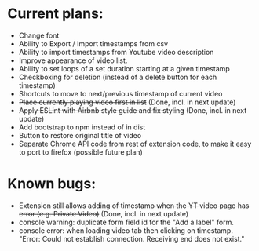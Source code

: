 # Current plans:
- Change font
- Ability to Export / Import timestamps from csv
- Ability to import timestamps from Youtube video description
- Improve appearance of video list.
- Ability to set loops of a set duration starting at a given timestamp
- Checkboxing for deletion (instead of a delete button for each timestamp)
- Shortcuts to move to next/previous timestamp of current video
- ~~Place currently playing video first in list~~ (Done, incl. in next update)
- ~~Apply ESLint with Airbnb style guide and fix styling~~ (Done, incl. in next update)
- Add bootstrap to npm instead of in dist
- Button to restore original title of video
- Separate Chrome API code from rest of extension code, to make it easy to port to firefox (possible future plan)

# Known bugs:
- ~~Extension still allows adding of timestamp when the YT video page has error (e.g. Private Video)~~ (Done, incl. in next update)
- console warning: duplicate form field id for the "Add a label" form.
- console error: when loading video tab then clicking on timestamp. "Error: Could not establish connection. Receiving end does not exist."
